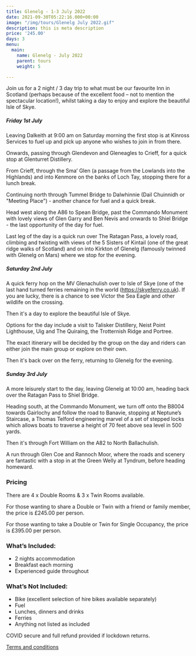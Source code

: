 ```yaml
---
title: Glenelg - 1-3 July 2022
date: 2021-09-30T05:22:16.000+00:00
image: "/img/tours/Glenelg July 2022.gif"
description: this is meta description
price: '245.00'
days: 3
menu:
  main:
    name: Glenelg - July 2022
    parent: tours
    weight: 5

---
```

Join us for a 2 night / 3 day trip to what must be our favourite Inn in Scotland (perhaps because of the excellent food – not to mention the spectacular location!), whilst taking a day to enjoy and explore the beautiful Isle of Skye.

##### Friday 1st July

Leaving Dalkeith at 9:00 am on Saturday morning the first stop is at Kinross Services to fuel up and pick up anyone who wishes to join in from there.

Onwards, passing through Glendevon and Gleneagles to Crieff, for a quick stop at Glenturret Distillery.

From Crieff, through the Sma’ Glen (a passage from the Lowlands into the Highlands) and into Kenmore on the banks of Loch Tay, stopping there for a lunch break.

Continuing north through Tummel Bridge to Dalwhinnie (Dail Chuinnidh or "Meeting Place") - another chance for fuel and a quick break.

Head west along the A86 to Spean Bridge, past the Commando Monument with lovely views of Glen Garry and Ben Nevis and onwards to Shiel Bridge - the last opportunity of the day for fuel.

Last leg of the day is a quick run over The Ratagan Pass, a lovely road, climbing and twisting with views of the 5 Sisters of Kintail (one of the great ridge walks of Scotland) and on into Kirkton of Glenelg (famously twinned with Glenelg on Mars) where we stop for the evening.

##### Saturday 2nd July

A quick ferry hop on the MV Glenachulish over to Isle of Skye (one of the last hand turned ferries remaining in the world (https://skyeferry.co.uk). If you are lucky, there is a chance to see Victor the Sea Eagle and other wildlife on the crossing.

Then it's a day to explore the beautiful Isle of Skye.

Options for the day include a visit to Talisker Distillery, Neist Point Lighthouse, Uig and The Quiraing, the Trotternish Ridge and Portree.

The exact itinerary will be decided by the group on the day and riders can either join the main group or explore on their own.

Then it's back over on the ferry, returning to Glenelg for the evening.

##### Sunday 3rd July

A more leisurely start to the day, leaving Glenelg at 10:00 am, heading back over the Ratagan Pass to Shiel Bridge.

Heading south, at the Commando Monument, we turn off onto the B8004 towards Gairlochy and follow the road to Banavie, stopping at Neptune’s Staircase, a Thomas Telford engineering marvel of a set of stepped locks which allows boats to traverse a height of 70 feet above sea level in 500 yards.

Then it's through Fort William on the A82 to North Ballachulish.

A run through Glen Coe and Rannoch Moor, where the roads and scenery are fantastic with a stop in at the Green Welly at Tyndrum, before heading homeward.

### Pricing

There are 4 x Double Rooms & 3 x Twin Rooms available.

For those wanting to share a Double or Twin with a friend or family member, the price is £245.00 per person.

For those wanting to take a Double or Twin for Single Occupancy, the price is £395.00 per person.

### What’s Included:

* 2 nights accommodation
* Breakfast each morning
* Experienced guide throughout

### What’s Not Included:

* Bike (excellent selection of hire bikes available separately)
* Fuel
* Lunches, dinners and drinks
* Ferries
* Anything not listed as included

COVID secure and full refund provided if lockdown returns.

[Terms and conditions](/terms/tour-terms)